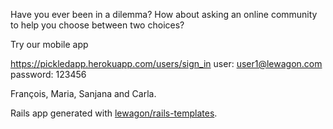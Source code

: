 Have you ever been in a dilemma? 
How about asking an online community to help you choose between two choices?

Try our mobile app 

https://pickledapp.herokuapp.com/users/sign_in
user: user1@lewagon.com
password: 123456


François, Maria, Sanjana and Carla. 


Rails app generated with [lewagon/rails-templates](https://github.com/lewagon/rails-templates). 

